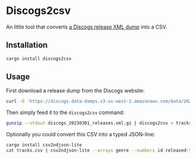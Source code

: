 # Discogs2csv

An little tool that converts [a Discogs release XML dump](https://data.discogs.com/) into a CSV.

## Installation

```bash
cargo install discogs2csv
```

## Usage

First download a release dump from the Discogs website:

```bash
curl -O 'https://discogs-data-dumps.s3-us-west-2.amazonaws.com/data/2023/discogs_20230301_releases.xml.gz'
```

Then simply feed it to the `discogs2csv` command:

```bash
gunzip --stdout discogs_20230301_releases.xml.gz | discogs2csv > tracks.csv
```

Optionally you could convert this CSV into a typed JSON-line:

```bash
cargo install csv2ndjson-lite
cat tracks.csv | csv2ndjson-lite --arrays genre --numbers id released-timestamp duration-float > tracks.ndjson
```
